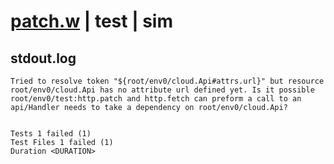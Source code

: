 # [patch.w](../../../../../../examples/tests/sdk_tests/api/patch.w) | test | sim

## stdout.log
```log
Tried to resolve token "${root/env0/cloud.Api#attrs.url}" but resource root/env0/cloud.Api has no attribute url defined yet. Is it possible root/env0/test:http.patch and http.fetch can preform a call to an api/Handler needs to take a dependency on root/env0/cloud.Api?
 
 
Tests 1 failed (1)
Test Files 1 failed (1)
Duration <DURATION>
```

